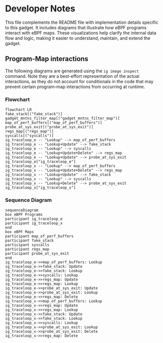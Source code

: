 # Developer Notes

This file complements the README file with implementation details specific to this gadget. It includes diagrams that illustrate how eBPF programs interact with eBPF maps. These visualizations help clarify the internal data flow and logic, making it easier to understand, maintain, and extend the gadget.

## Program-Map interactions

The following diagrams are generated using the `ig image inspect` command. Note they are a best-effort representation of the actual interactions, as they do not account for conditionals in the code that may prevent certain program–map interactions from occurring at runtime.

### Flowchart

```mermaid
flowchart LR
fake_stack[("fake_stack")]
gadget_mntns_filter_map[("gadget_mntns_filter_map")]
map_of_perf_buffers[("map_of_perf_buffers")]
probe_at_sys_exit[("probe_at_sys_exit")]
regs_map[("regs_map")]
syscalls[("syscalls")]
ig_traceloop_e -- "Lookup" --> map_of_perf_buffers
ig_traceloop_e -- "Lookup+Update" --> fake_stack
ig_traceloop_e -- "Lookup" --> syscalls
ig_traceloop_e -- "Lookup+Update+Delete" --> regs_map
ig_traceloop_e -- "Lookup+Update" --> probe_at_sys_exit
ig_traceloop_e["ig_traceloop_e"]
ig_traceloop_x -- "Lookup" --> map_of_perf_buffers
ig_traceloop_x -- "Lookup+Update+Delete" --> regs_map
ig_traceloop_x -- "Lookup+Update" --> fake_stack
ig_traceloop_x -- "Lookup" --> syscalls
ig_traceloop_x -- "Lookup+Delete" --> probe_at_sys_exit
ig_traceloop_x["ig_traceloop_x"]
```

### Sequence Diagram

```mermaid
sequenceDiagram
box eBPF Programs
participant ig_traceloop_e
participant ig_traceloop_x
end
box eBPF Maps
participant map_of_perf_buffers
participant fake_stack
participant syscalls
participant regs_map
participant probe_at_sys_exit
end
ig_traceloop_e->>map_of_perf_buffers: Lookup
ig_traceloop_e->>fake_stack: Update
ig_traceloop_e->>fake_stack: Lookup
ig_traceloop_e->>syscalls: Lookup
ig_traceloop_e->>regs_map: Update
ig_traceloop_e->>regs_map: Lookup
ig_traceloop_e->>probe_at_sys_exit: Update
ig_traceloop_e->>probe_at_sys_exit: Lookup
ig_traceloop_e->>regs_map: Delete
ig_traceloop_x->>map_of_perf_buffers: Lookup
ig_traceloop_x->>regs_map: Update
ig_traceloop_x->>regs_map: Lookup
ig_traceloop_x->>fake_stack: Update
ig_traceloop_x->>fake_stack: Lookup
ig_traceloop_x->>syscalls: Lookup
ig_traceloop_x->>probe_at_sys_exit: Lookup
ig_traceloop_x->>probe_at_sys_exit: Delete
ig_traceloop_x->>regs_map: Delete
```

